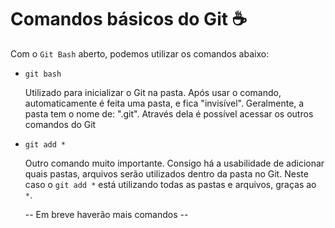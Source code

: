 # Comandos básicos do Git  :coffee:

Com o `Git Bash` aberto, podemos utilizar os comandos abaixo:

- `git bash`

  Utilizado para inicializar o Git na pasta. Após usar o comando, automaticamente é feita uma pasta, e fica "invisível". Geralmente, a pasta tem o nome de: ".git". Através dela é possível acessar os outros comandos do Git

- `git add *`

  Outro comando muito importante. Consigo há a usabilidade de adicionar quais pastas, arquivos serão utilizados dentro da pasta no Git. Neste caso o `git add *` está utilizando todas as pastas e arquivos, graças ao `*`.

  
  
  -- Em breve haverão mais comandos --

